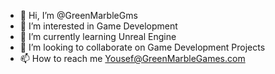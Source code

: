 - 👋 Hi, I’m @GreenMarbleGms
- 👀 I’m interested in Game Development
- 🌱 I’m currently learning Unreal Engine
- 💞️ I’m looking to collaborate on Game Development Projects
- 📫 How to reach me Yousef@GreenMarbleGames.com

<!---
GreenMarbleGms/GreenMarbleGms is a ✨ special ✨ repository because its `README.md` (this file) appears on your GitHub profile.
You can click the Preview link to take a look at your changes.
--->
